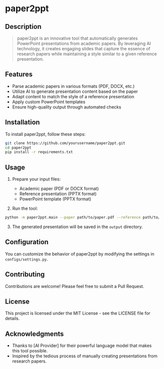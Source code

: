 

# paper2ppt

## Description

> paper2ppt is an innovative tool that automatically generates PowerPoint presentations from academic papers. By leveraging AI technology, it creates engaging slides that capture the essence of research papers while maintaining a style similar to a given reference presentation.

## Features

- Parse academic papers in various formats (PDF, DOCX, etc.)
- Utilize AI to generate presentation content based on the paper
- Adapt content to match the style of a reference presentation
- Apply custom PowerPoint templates
- Ensure high-quality output through automated checks

## Installation

To install paper2ppt, follow these steps:

```bash
git clone https://github.com/yourusername/paper2ppt.git
cd paper2ppt
pip install -r requirements.txt
```

## Usage

1. Prepare your input files:
   - Academic paper (PDF or DOCX format)
   - Reference presentation (PPTX format)
   - PowerPoint template (PPTX format)

2. Run the tool:

```bash
python -m paper2ppt.main --paper path/to/paper.pdf --reference path/to/reference.pptx --template path/to/template.pptx
```

3. The generated presentation will be saved in the `output` directory.

## Configuration

You can customize the behavior of paper2ppt by modifying the settings in `configs/settings.py`.

## Contributing

Contributions are welcome! Please feel free to submit a Pull Request.

## License

This project is licensed under the MIT License - see the LICENSE file for details.

## Acknowledgments

- Thanks to [AI Provider] for their powerful language model that makes this tool possible.
- Inspired by the tedious process of manually creating presentations from research papers.
